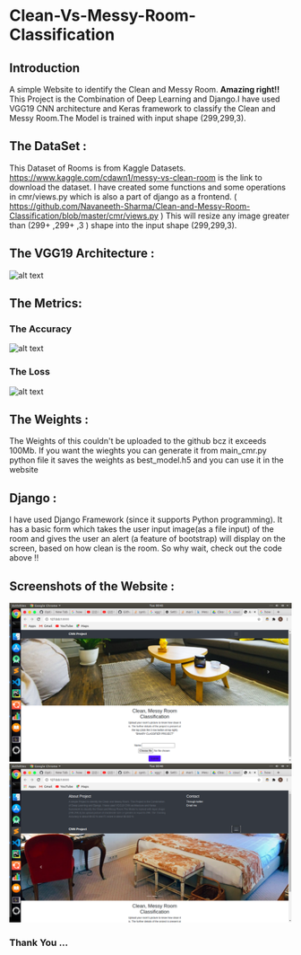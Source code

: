 # Clean-Vs-Messy-Room-Classification

## Introduction

   A simple Website to identify the Clean and Messy Room. **Amazing right!!** This Project is the Combination of Deep Learning and Django.I have used VGG19 CNN 
architecture and Keras framework to classify the Clean and Messy Room.The Model is trained with input shape (299,299,3).

## The DataSet :
     
   This Dataset of Rooms is from Kaggle Datasets. https://www.kaggle.com/cdawn1/messy-vs-clean-room is the link to download the dataset. I have created some functions and some operations in cmr/views.py which is also a part of django as a frontend. ( https://github.com/Navaneeth-Sharma/Clean-and-Messy-Room-Classification/blob/master/cmr/views.py ) This will resize any image greater than (299+ ,299+ ,3 ) shape into the input shape (299,299,3).

## The VGG19 Architecture :


![alt text](https://www.researchgate.net/profile/Michael_Wurm/publication/331258180/figure/fig1/AS:728763826442243@1550762244632/Architecture-of-the-FCN-VGG19-adapted-from-Long-et-al-2015-which-learns-to-combine.png)  



## The Metrics:

### The Accuracy
![alt text](https://github.com/Navaneeth-Sharma/Clean-and-Messy-Room-Classification/blob/master/static/img/acc.png)


### The Loss
![alt text](https://github.com/Navaneeth-Sharma/Clean-and-Messy-Room-Classification/blob/master/static/img/loss.png)

## The Weights :
     
   The Weights of this couldn't be uploaded to the github bcz it exceeds 100Mb. If you want the wieghts you can generate it from main_cmr.py python file it saves the weights as best_model.h5 and you can use it in the website

## Django :

   I have used Django Framework (since it supports  Python programming). It has a basic form which takes the user input image(as a file input) of the room and gives the user an alert (a feature of bootstrap) will display on the screen, based on how clean is the room. So why wait, check out the code above !!
   
## Screenshots of the Website :

![alt text](https://github.com/Navaneeth-Sharma/Clean-Vs-Messy-Room-Classifier/blob/master/static/img/Screenshot%20from%202020-07-14%2000-45-50.png)
![alt text](https://github.com/Navaneeth-Sharma/Clean-Vs-Messy-Room-Classifier/blob/master/static/img/Screenshot%20from%202020-07-14%2000-46-05.png)


###    Thank You ...
